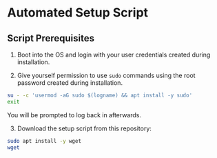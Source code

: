 # Automated Setup Script

## Script Prerequisites

1. Boot into the OS and login with your user credentials created during installation.

2. Give yourself permission to use `sudo` commands using the root password created during installation.

```sh
su - -c 'usermod -aG sudo $(logname) && apt install -y sudo'
exit
```

You will be prompted to log back in afterwards.


3. Download the setup script from this repository:

```sh
sudo apt install -y wget
wget 
```
